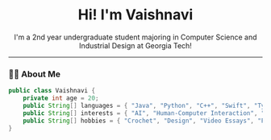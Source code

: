 <h1 align="center">Hi! I'm Vaishnavi</h1>
<p align="center">
  I'm a 2nd year undergraduate student majoring in Computer Science and Industrial Design at Georgia Tech!
</p>

---

### 👩‍💻 About Me
```java
public class Vaishnavi {
    private int age = 20;
    public String[] languages = { "Java", "Python", "C++", "Swift", "TypeScript" };
    public String[] interests = { "AI", "Human-Computer Interaction", "Startups", "Product Design" };
    public String[] hobbies = { "Crochet", "Design", "Video Essays", "Football" };
}
